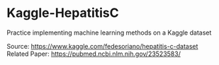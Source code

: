 # Kaggle-HepatitisC

Practice implementing machine learning methods on a Kaggle dataset


Source: https://www.kaggle.com/fedesoriano/hepatitis-c-dataset <br />
Related Paper: https://pubmed.ncbi.nlm.nih.gov/23523583/
